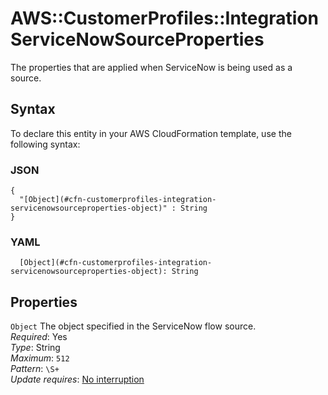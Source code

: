 # AWS::CustomerProfiles::Integration ServiceNowSourceProperties<a name="aws-properties-customerprofiles-integration-servicenowsourceproperties"></a>

The properties that are applied when ServiceNow is being used as a source\.

## Syntax<a name="aws-properties-customerprofiles-integration-servicenowsourceproperties-syntax"></a>

To declare this entity in your AWS CloudFormation template, use the following syntax:

### JSON<a name="aws-properties-customerprofiles-integration-servicenowsourceproperties-syntax.json"></a>

```
{
  "[Object](#cfn-customerprofiles-integration-servicenowsourceproperties-object)" : String
}
```

### YAML<a name="aws-properties-customerprofiles-integration-servicenowsourceproperties-syntax.yaml"></a>

```
  [Object](#cfn-customerprofiles-integration-servicenowsourceproperties-object): String
```

## Properties<a name="aws-properties-customerprofiles-integration-servicenowsourceproperties-properties"></a>

`Object` <a name="cfn-customerprofiles-integration-servicenowsourceproperties-object"></a>
The object specified in the ServiceNow flow source\.  
_Required_: Yes  
_Type_: String  
_Maximum_: `512`  
_Pattern_: `\S+`  
_Update requires_: [No interruption](https://docs.aws.amazon.com/AWSCloudFormation/latest/UserGuide/using-cfn-updating-stacks-update-behaviors.html#update-no-interrupt)
